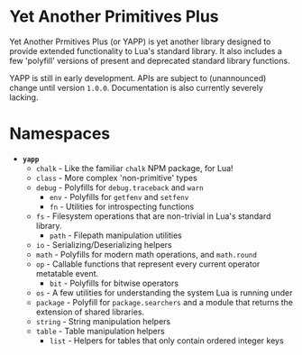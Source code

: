 
# Yet Another Primitives Plus

Yet Another Prmitives Plus (or YAPP) is yet another library designed to provide
extended functionality to Lua's standard library. It also includes a few
'polyfill' versions of present and deprecated standard library functions.

YAPP is still in early development. APIs are subject to (unannounced) change
until version `1.0.0`. Documentation is also currently severely lacking.

# Namespaces
 - **`yapp`**
   - `chalk` - Like the familiar `chalk` NPM package, for Lua!
   - `class` - More complex 'non-primitive' types
   - `debug` - Polyfills for `debug.traceback` and `warn`
     - `env` - Polyfills for `getfenv` and `setfenv`
     - `fn` - Utilities for introspecting functions
   - `fs` - Filesystem operations that are non-trivial in Lua's standard library.
     - `path` - Filepath manipulation utilities
   - `io` - Serializing/Deserializing helpers
   - `math` - Polyfills for modern math operations, and `math.round`
   - `op` - Callable functions that represent every current operator metatable event.
     - `bit` - Polyfills for bitwise operators
   - `os` - A few utilities for understanding the system Lua is running under
   - `package` - Polyfill for `package.searchers` and a module that returns the extension of shared libraries.
   - `string` - String manipulation helpers
   - `table` - Table manipulation helpers
     - `list` - Helpers for tables that only contain ordered integer keys